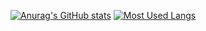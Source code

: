 
[![Anurag's GitHub stats](https://github-readme-stats.vercel.app/api?username=CH1MP5T0N&show_icons=true&theme=tokyonight)](https://github.com/anuraghazra/github-readme-stats)
[![Most Used Langs](https://github-readme-stats.vercel.app/api/top-langs/?username=PhilipusAdrielTandra&layout=compact&theme=dark&hide=HTML)](https://github.com/anuraghazra/github-readme-stats)
<!---
PhilipusAdrielTandra/PhilipusAdrielTandra is a ✨ special ✨ repository because its `README.md` (this file) appears on your GitHub profile.
You can click the Preview link to take a look at your changes.
--->
